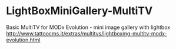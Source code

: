 LightBoxMiniGallery-MultiTV
===========================

Basic MultiTV for MODx Evolution - mini image gallery with lightbox 
http://www.tattoocms.it/extras/multitvs/lightboxmg-multitv-modx-evolution.html
